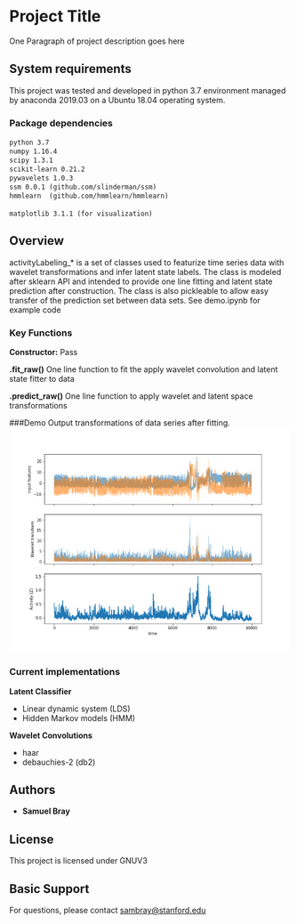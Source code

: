 # Project Title

One Paragraph of project description goes here

## System requirements

This project was tested and developed in python 3.7 environment managed by anaconda 2019.03 on a Ubuntu 18.04 operating system.

### Package dependencies

```
python 3.7
numpy 1.16.4
scipy 1.3.1
scikit-learn 0.21.2
pywavelets 1.0.3
ssm 0.0.1 (github.com/slinderman/ssm)
hmmlearn  (github.com/hmmlearn/hmmlearn)

matplotlib 3.1.1 (for visualization)

```


## Overview
activityLabeling_* is a set of classes used to featurize time series data with wavelet transformations and infer latent state labels. The class is modeled after sklearn API and intended to provide one line fitting and latent state prediction after construction. The class is also pickleable to allow easy transfer of the prediction set between data sets. See demo.ipynb for example code

### Key Functions
**Constructor:**   Pass

**.fit_raw()** One line function to fit the apply wavelet convolution and latent state fitter to data

**.predict_raw()** One line function to apply wavelet and latent space transformations

###Demo
Output transformations of data series after fitting.
![What is this](example.png)

### Current implementations
**Latent Classifier**
* Linear dynamic system (LDS)
* Hidden Markov models (HMM)

**Wavelet Convolutions**
* haar
* debauchies-2 (db2)


## Authors

* **Samuel Bray**



## License

This project is licensed under GNUV3

## Basic Support

For questions, please contact sambray@stanford.edu

